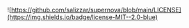 ![https://github.com/salizzar/supernova/blob/main/LICENSE](https://img.shields.io/badge/license-MIT--2.0-blue)
